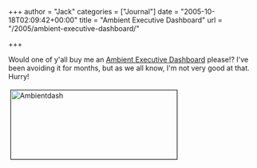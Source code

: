 +++
author = "Jack"
categories = ["Journal"]
date = "2005-10-18T02:09:42+00:00"
title = "Ambient Executive Dashboard"
url = "/2005/ambient-executive-dashboard/"

+++

Would one of y'all buy me an [Ambient Executive Dashboard][1] please!? I've been avoiding it for months, but as we all know, I'm not very good at that. Hurry!
  

  
<img src="/files/ambientdash.jpg" height="138" width="333" border="1" hspace="4" vspace="4" alt="Ambientdash" />

 [1]: http://www.ambientdevices.com/cat/dashboard/index.html